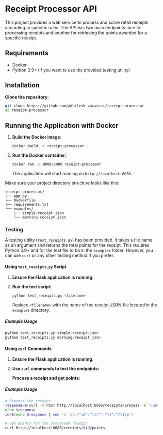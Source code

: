 # Receipt Processor API

This project provides a web service to process and score retail receipts according to specific rules. The API has two main endpoints: one for processing receipts and another for retrieving the points awarded for a specific receipt.

## Requirements

- Docker
- Python 3.9+ (if you want to use the provided testing utility)

## Installation

**Clone the repository:**

  ```bash
  git clone https://github.com/akhilesh-varanasi/receipt-processor
  cd receipt-processor
  ```

## Running the Application with Docker

1. **Build the Docker image:**

    ```bash
    docker build -t receipt-processor .
    ```

2. **Run the Docker container:**

    ```bash
    docker run -p 8080:8080 receipt-processor
    ```

    The application will start running on `http://localhost:8080`.

Make sure your project directory structure looks like this:

```plaintext
receipt-processor/
├── app.py
├── Dockerfile
├── requirements.txt
└── examples/
    ├── simple-receipt.json
    └── morning-receipt.json
```

### Testing

A testing utility (`test_receipts.py`) has been provided. It takes a file name as an argument and returns the total points for the receipt. This requires Python 3.9+ and for the test file to be in the `examples` folder. However, you can use `curl` or any other testing method if you prefer.

#### Using `test_receipts.py` Script

1. **Ensure the Flask application is running.**

2. **Run the test script:**

    ```bash
    python test_receipts.py <filename>
    ```

    Replace `<filename>` with the name of the receipt JSON file located in the `examples` directory.

##### Example Usage

```bash
python test_receipts.py simple-receipt.json
python test_receipts.py morning-receipt.json
```

#### Using `curl` Commands

1. **Ensure the Flask application is running.**

2. **Use `curl` commands to test the endpoints:**

    **Process a receipt and get points:**

##### Example Usage

```bash
# Process the receipt
response=$(curl -X POST http://localhost:8080/receipts/process -H "Content-Type: application/json" -d @examples/simple-receipt.json)
echo $response
id=$(echo $response | sed -n 's/.*"id":"\([^"]*\)".*/\1/p')

# Get points for the processed receipt
curl http://localhost:8080/receipts/$id/points
```

